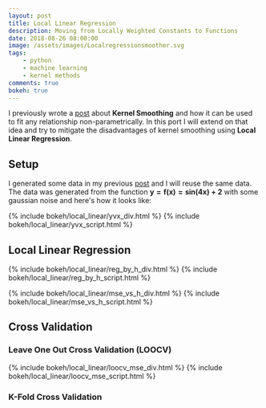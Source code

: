 ```yaml
---
layout: post
title: Local Linear Regression
description: Moving from Locally Weighted Constants to Functions 
date: 2018-08-26 08:00:00
image: /assets/images/Localregressionsmoother.svg
tags:
    - python
    - machine learning
    - kernel methods
comments: true
bokeh: true
---
```


I previously wrote a [post](http://www.sharmakapil.com/2018/08/26/kernel-smoothing.html) about **Kernel Smoothing** and how it can be used to fit any relationship non-parametrically. In this port I will extend on that idea and try to mitigate the disadvantages of kernel smoothing using **Local Linear Regression**. 

## Setup

I generated some data in my previous [post](http://www.sharmakapil.com/2018/08/26/kernel-smoothing.html) and I will reuse the same data. The data was generated from the function $\mathbf{y = f(x) = sin(4x) + 2}$ with some gaussian noise and here's how it looks like:

{% include bokeh/local_linear/yvx_div.html %}
{% include bokeh/local_linear/yvx_script.html %}

## Local Linear Regression

{% include bokeh/local_linear/reg_by_h_div.html %}
{% include bokeh/local_linear/reg_by_h_script.html %}

{% include bokeh/local_linear/mse_vs_h_div.html %}
{% include bokeh/local_linear/mse_vs_h_script.html %}

## Cross Validation

### Leave One Out Cross Validation (LOOCV)

{% include bokeh/local_linear/loocv_mse_div.html %}
{% include bokeh/local_linear/loocv_mse_script.html %}

### K-Fold Cross Validation

